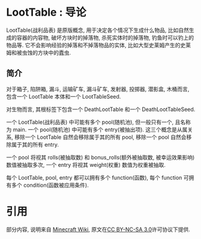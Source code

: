 # LootTable : 导论

LootTable(战利品表) 是原版概念, 用于决定各个情况下生成什么物品, 比如自然生成的容器的内容物, 破坏方块时的掉落物, 杀死实体时的掉落物, 钓鱼时可以钓上的物品等. 它不会影响经验的掉落和不掉落物品的实体, 比如大型史莱姆产生的史莱姆和被虫蚀的方块中的蠹虫.

## 简介
对于箱子, 陷阱箱, 漏斗, 运输矿车, 漏斗矿车, 发射器, 投掷器, 潜影盒, 木桶而言, 包含一个 LootTable 本体和一个 LootTableSeed.

对生物而言, 其根标签下包含一个 DeathLootTable 和一个 DeathLootTableSeed.

一个 LootTable(战利品表) 中可能有多个 pool(随机池), 但一般只有一个, 且名称为 main. 一个 pool(随机池) 中可能有多个 entry(被抽出项). 这三个概念是从属关系, 移除一个 LootTable 自然会移除属于其的所有 pool, 移除一个 pool 自然会移除属于其的所有 entry.

一个 pool 将视其 rolls(被抽取数) 和 bonus_rolls(额外被抽取数, 被幸运效果影响) 数值被抽取多次, 一个 entry 将视其 weight(权重) 数值为权重被抽取.

每个 LootTable, pool, entry 都可以拥有多个 function(函数), 每个 function 可拥有多个 condition(函数被应用条件).

# 引用
部分内容, 说明来自 [Minecraft Wiki](https://minecraft.fandom.com/zh/wiki/%E6%88%98%E5%88%A9%E5%93%81%E8%A1%A8), 原文在[CC BY-NC-SA 3.0](https://www.fandom.com/zh/licensing-zh)许可协议下提供. 
